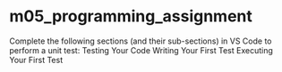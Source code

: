 # m05_programming_assignment
Complete the following sections (and their sub-sections) in VS Code to perform a unit test: Testing Your Code Writing Your First Test Executing Your First Test
